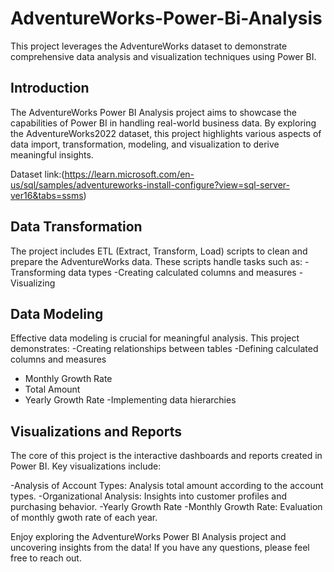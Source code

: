 # AdventureWorks-Power-Bi-Analysis
This project leverages the AdventureWorks dataset to demonstrate comprehensive data analysis and visualization techniques using Power BI.

## Introduction
The AdventureWorks Power BI Analysis project aims to showcase the capabilities of Power BI in handling real-world business data. By exploring the AdventureWorks2022 dataset, this project highlights various aspects of data import, transformation, modeling, and visualization to derive meaningful insights.

Dataset link:(https://learn.microsoft.com/en-us/sql/samples/adventureworks-install-configure?view=sql-server-ver16&tabs=ssms)

## Data Transformation
The project includes ETL (Extract, Transform, Load) scripts to clean and prepare the AdventureWorks data. These scripts handle tasks such as:
-Transforming data types
-Creating calculated columns and measures
-Visualizing

## Data Modeling
Effective data modeling is crucial for meaningful analysis. This project demonstrates:
-Creating relationships between tables
-Defining calculated columns and measures
  - Monthly Growth Rate
  - Total Amount
  - Yearly Growth Rate
-Implementing data hierarchies

## Visualizations and Reports
The core of this project is the interactive dashboards and reports created in Power BI. Key visualizations include:

-Analysis of Account Types: Analysis total amount according to the account types.
-Organizational Analysis: Insights into customer profiles and purchasing behavior.
-Yearly Growth Rate
-Monthly Growth Rate: Evaluation of monthly gwoth rate of each year.


Enjoy exploring the AdventureWorks Power BI Analysis project and uncovering insights from the data! If you have any questions, please feel free to reach out.










